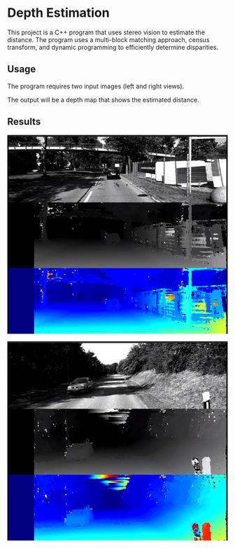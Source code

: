 # Depth Estimation

This project is a C++ program that uses stereo vision to estimate the distance. The program uses a multi-block matching approach, census transform, and dynamic programming to efficiently determine disparities.

## Usage

The program requires two input images (left and right views).

The output will be a depth map that shows the estimated distance.

## Results

![img.png](sampledata/img.png)

![img_1.png](sampledata/img_1.png)
